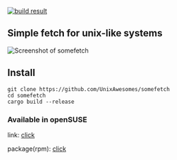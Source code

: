 [![build result](https://build.opensuse.org/projects/home:sophr.temin/packages/somefetch/badge.svg?type=default)](https://build.opensuse.org/package/show/home:sophr.temin/somefetch)
## Simple fetch for unix-like systems

![Screenshot of somefetch](https://github.com/UnixAwesomes/somefetch/blob/master/somefetch.png)

## Install

```
git clone https://github.com/UnixAwesomes/somefetch
cd somefetch
cargo build --release
```
### Available in openSUSE

link: [click](https://software.opensuse.org//download.html?project=home%3Asophr.temin&package=somefetch)

package(rpm): [click](somefetch-0.1.0-2.1.x86_64.rpm)
